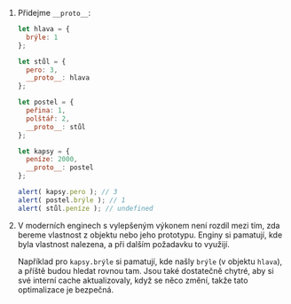 
1. Přidejme `__proto__`:

    ```js run
    let hlava = {
      brýle: 1
    };

    let stůl = {
      pero: 3,
      __proto__: hlava
    };

    let postel = {
      peřina: 1,
      polštář: 2,
      __proto__: stůl
    };

    let kapsy = {
      peníze: 2000,
      __proto__: postel
    };

    alert( kapsy.pero ); // 3
    alert( postel.brýle ); // 1
    alert( stůl.peníze ); // undefined
    ```

2. V moderních enginech s vylepšeným výkonem není rozdíl mezi tím, zda bereme vlastnost z objektu nebo jeho prototypu. Enginy si pamatují, kde byla vlastnost nalezena, a při dalším požadavku to využijí.

    Například pro `kapsy.brýle` si pamatují, kde našly `brýle` (v objektu `hlava`), a příště budou hledat rovnou tam. Jsou také dostatečně chytré, aby si své interní cache aktualizovaly, když se něco změní, takže tato optimalizace je bezpečná.
